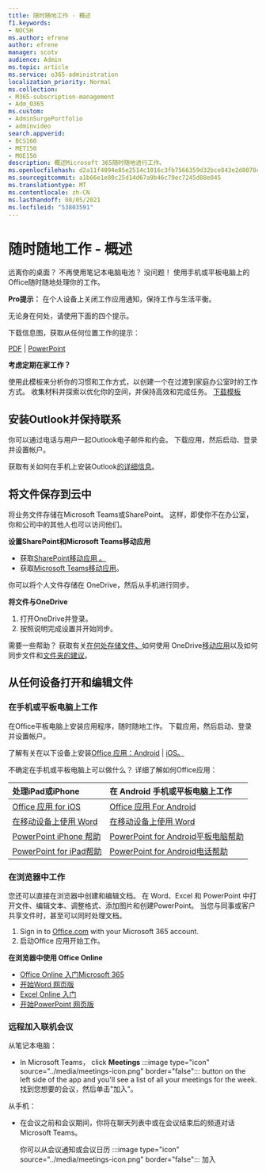 ```yaml
---
title: 随时随地工作 - 概述
f1.keywords:
- NOCSH
ms.author: efrene
author: efrene
manager: scotv
audience: Admin
ms.topic: article
ms.service: o365-administration
localization_priority: Normal
ms.collection:
- M365-subscription-management
- Adm_O365
ms.custom:
- AdminSurgePortfolio
- adminvideo
search.appverid:
- BCS160
- MET150
- MOE150
description: 概述Microsoft 365随时随地进行工作。
ms.openlocfilehash: d2a11f4094e85e2514c1016c3fb7566359d32bce843e2d8070c39f41591cb437
ms.sourcegitcommit: a1b66e1e80c25d14d67a9b46c79ec7245d88e045
ms.translationtype: MT
ms.contentlocale: zh-CN
ms.lasthandoff: 08/05/2021
ms.locfileid: "53803591"
---
```

# <a name="work-from-anywhere---overview"></a>随时随地工作 - 概述

远离你的桌面？ 不再使用笔记本电脑电池？ 没问题！ 使用手机或平板电脑上的 Office随时随地处理你的工作。

**Pro提示：** 在个人设备上关闭工作应用通知，保持工作与生活平衡。

无论身在何处，请使用下面的四个提示。

下载信息图，获取从任何位置工作的提示： 

[PDF](https://go.microsoft.com/fwlink/?linkid=2079451)  | [PowerPoint](https://go.microsoft.com/fwlink/?linkid=2079455)

**考虑定期在家工作？**

使用此模板来分析你的习惯和工作方式，以创建一个在过渡到家庭办公室时的工作方式。 收集材料并探索以优化你的空间，并保持高效和完成任务。 [下载模板](https://templates.office.com/EN-US/work-from-home-checklist-TM77989015)

## <a name="install-outlook-and-keep-in-touch"></a>安装Outlook并保持联系

你可以通过电话与用户一起Outlook电子邮件和约会。 下载应用，然后启动、登录并设置帐户。

获取有关如何在手机上安装Outlook[的详细信息](install-apps-android.md)。

## <a name="save-your-files-to-the-cloud"></a>将文件保存到云中

将业务文件存储在Microsoft Teams或SharePoint。 这样，即使你不在办公室，你和公司中的其他人也可以访问他们。

**设置SharePoint和Microsoft Teams移动应用**

- 获取[SharePoint移动应用 。](https://support.microsoft.com/office/539608ac-4725-455e-aea0-9ca1f769849f)
- 获取[Microsoft Teams移动应用](https://support.microsoft.com/office/set-up-your-teams-mobile-apps-1ba8dce3-1122-47f4-8db6-00a4f93117e8)。

你可以将个人文件存储在 OneDrive，然后从手机进行同步。

**将文件与OneDrive**

1. 打开OneDrive并登录。
1. 按照说明完成设置并开始同步。

需要一些帮助？ 获取有关[在何处存储文件、](store-files.md)如何使用 OneDrive[移动应用](https://support.microsoft.com/office/448d4051-3a43-4d2e-b1d8-de0aa03c069e)以及如何同步文件和[文件夹的建议](https://support.microsoft.com/office/d9262485-9bf8-4ceb-bac2-e83f68cb6a97)。

## <a name="open-and-edit-your-files-from-any-device"></a>从任何设备打开和编辑文件

### <a name="work-on-your-phone-or-tablet"></a>在手机或平板电脑上工作

在Office平板电脑上安装应用程序，随时随地工作。 下载应用，然后启动、登录并设置帐户。

了解有关在以下设备上安装[Office 应用：Android](install-apps-android.md)  |  [iOS。](install-apps-ios.md)

不确定在手机或平板电脑上可以做什么？ 详细了解如何Office应用：

| 处理iPad或iPhone| 在 Android 手机或平板电脑上工作| 
| :------------------- | :------------------- |
| [Office 应用 for iOS](https://support.microsoft.com/office/microsoft-office-app-for-ios-c8880c05-883a-46b6-ad32-9bffa31228d0)  | [Office 应用 For Android](https://support.microsoft.com/en-us/office/microsoft-office-app-for-android-0383d031-a1c6-46c9-b734-53cd1d22765b)| 
| [在移动设备上使用 Word](https://support.microsoft.com/office/93446a8c-3809-4227-902c-11f11ebe8c2a)|[在移动设备上使用 Word](https://support.microsoft.com/office/93446a8c-3809-4227-902c-11f11ebe8c2a)| 
| [PowerPoint iPhone 帮助](https://support.microsoft.com/office/powerpoint-for-iphone-help-754fcb37-783b-4e8a-afca-edb900221b8b)|[PowerPoint for Android平板电脑帮助](https://support.microsoft.com/office/2ada1d22-3784-4943-bc47-9d1ede42875c)| 
| [PowerPoint for iPad帮助](https://support.microsoft.com/office/powerpoint-for-ipad-help-b75ce3bb-03e3-46df-a792-647573fef84a)|[PowerPoint for Android电话帮助](https://support.microsoft.com/office/f6714e00-0ee2-48d1-bd3d-e1997565861f)| 

### <a name="work-in-a-browser"></a>在浏览器中工作

您还可以直接在浏览器中创建和编辑文档。 在 Word、Excel 和 PowerPoint 中打开文件、编辑文本、调整格式、添加图片和创建PowerPoint。 当您与同事或客户共享文件时，甚至可以同时处理文档。 [](overview-file-sharing.md)

1. Sign in to [Office.com](https://office.com) with your Microsoft 365 account.
1. 启动Office 应用开始工作。

**在浏览器中使用 Office Online**

- [Office Online 入门Microsoft 365](https://support.microsoft.com/office/5622c7c9-721d-4b3d-8cb9-a7276c2470e5)
- [开始Word 网页版](https://support.microsoft.com/office/b406a6f9-341e-45f2-b9ac-ed85b6f7b8f6)
- [Excel Online 入门](https://support.microsoft.com/office/63b50461-38c4-4c93-a17e-36998be0e3d0)
- [开始PowerPoint 网页版](https://support.microsoft.com/office/21360025-7eef-4173-9d7c-08281d55f64a)

### <a name="join-online-meetings-remotely"></a>远程加入联机会议

从笔记本电脑：

- In Microsoft Teams， click **Meetings** :::image type="icon" source="../media/meetings-icon.png" border="false"::: button on the left side of the app and you'll see a list of all your meetings for the week. 找到您想要的会议，然后单击"加入"。

从手机：

- 在会议之前和会议期间，你将在聊天列表中或在会议结束后的频道对话Microsoft Teams。

    你可以从会议通知或会议日历 :::image type="icon" source="../media/meetings-icon.png" border="false"::: 加入
